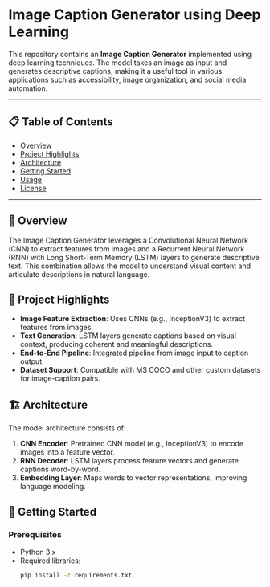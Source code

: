# Image Caption Generator using Deep Learning

This repository contains an **Image Caption Generator** implemented using deep learning techniques. The model takes an image as input and generates descriptive captions, making it a useful tool in various applications such as accessibility, image organization, and social media automation.

---

## 📋 Table of Contents
- [Overview](#overview)
- [Project Highlights](#project-highlights)
- [Architecture](#architecture)
- [Getting Started](#getting-started)
- [Usage](#usage)
- [License](#license)

---

## 📝 Overview
The Image Caption Generator leverages a Convolutional Neural Network (CNN) to extract features from images and a Recurrent Neural Network (RNN) with Long Short-Term Memory (LSTM) layers to generate descriptive text. This combination allows the model to understand visual content and articulate descriptions in natural language.

## 🌟 Project Highlights
- **Image Feature Extraction**: Uses CNNs (e.g., InceptionV3) to extract features from images.
- **Text Generation**: LSTM layers generate captions based on visual context, producing coherent and meaningful descriptions.
- **End-to-End Pipeline**: Integrated pipeline from image input to caption output.
- **Dataset Support**: Compatible with MS COCO and other custom datasets for image-caption pairs.

## 🏗️ Architecture
The model architecture consists of:
1. **CNN Encoder**: Pretrained CNN model (e.g., InceptionV3) to encode images into a feature vector.
2. **RNN Decoder**: LSTM layers process feature vectors and generate captions word-by-word.
3. **Embedding Layer**: Maps words to vector representations, improving language modeling.

## 🚀 Getting Started

### Prerequisites
- Python 3.x
- Required libraries:
  ```bash
  pip install -r requirements.txt
